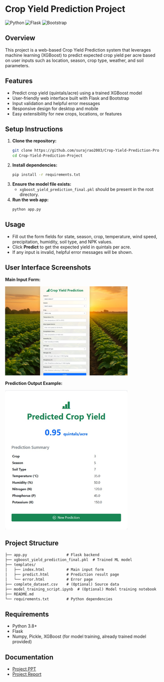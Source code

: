 # Crop Yield Prediction Project

![Python](https://img.shields.io/badge/Python-3.8%2B-blue?logo=python)
![Flask](https://img.shields.io/badge/Flask-2.0%2B-lightgrey?logo=flask)
![Bootstrap](https://img.shields.io/badge/Bootstrap-5-green?logo=bootstrap)

## Overview
This project is a web-based Crop Yield Prediction system that leverages machine learning (XGBoost) to predict expected crop yield per acre based on user inputs such as location, season, crop type, weather, and soil parameters. 

## Features
- Predict crop yield (quintals/acre) using a trained XGBoost model
- User-friendly web interface built with Flask and Bootstrap
- Input validation and helpful error messages
- Responsive design for desktop and mobile
- Easy extensibility for new crops, locations, or features


## Setup Instructions
1. **Clone the repository:**
   ```bash
   git clone https://github.com/surajrao2003/Crop-Yield-Prediction-Project.git
   cd Crop-Yield-Prediction-Project
   ```
2. **Install dependencies:**
   ```bash
   pip install -r requirements.txt
   ```
3. **Ensure the model file exists:**
   - `xgboost_yield_prediction_final.pkl` should be present in the root directory.
4. **Run the web app:**
   ```bash
   python app.py
   ```

## Usage
- Fill out the form fields for state, season, crop, temperature, wind speed, precipitation, humidity, soil type, and NPK values.
- Click **Predict** to get the expected yield in quintals per acre.
- If any input is invalid, helpful error messages will be shown.

## User Interface Screenshots

**Main Input Form:**

<img src="static/UI_input.jpg" alt="Main Input Form" width="400"/>

**Prediction Output Example:**

<img src="static/UI_output.jpg" alt="Prediction Output" width="400"/>

## Project Structure
```
├── app.py                  # Flask backend
├── xgboost_yield_prediction_final.pkl  # Trained ML model
├── templates/
│   ├── index.html          # Main input form
│   ├── predict.html        # Prediction result page
│   └── error.html          # Error page
├── complete_dataset.csv    # (Optional) Source data
├── model_training_script.ipynb  # (Optional) Model training notebook
├── README.md
└── requirements.txt        # Python dependencies
```

## Requirements
- Python 3.8+
- Flask
- Numpy, Pickle, XGBoost (for model training, already trained model provided)


## Documentation
- [Project PPT](https://docs.google.com/presentation/d/1R2g8fT5vu0ekczgj63kaKl4AvXaXXtVP/edit?usp=drive_link&ouid=105191186790125380243&rtpof=true&sd=true)
- [Project Report](https://drive.google.com/file/d/19vTs4eBYXePk7JsEiQ9a6WdTsmzOuTMp/view?usp=drive_link)